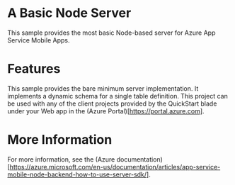 # A Basic Node Server

This sample provides the most basic Node-based server for Azure App Service Mobile Apps.  

# Features

This sample provides the bare minimum server implementation.  It implements a dynamic schema 
for a single table definition.  This project can be used with any of the client projects 
provided by the QuickStart blade under your Web app in the (Azure Portal)[https://portal.azure.com].

# More Information

For more information, see the (Azure documentation)[https://azure.microsoft.com/en-us/documentation/articles/app-service-mobile-node-backend-how-to-use-server-sdk/].
